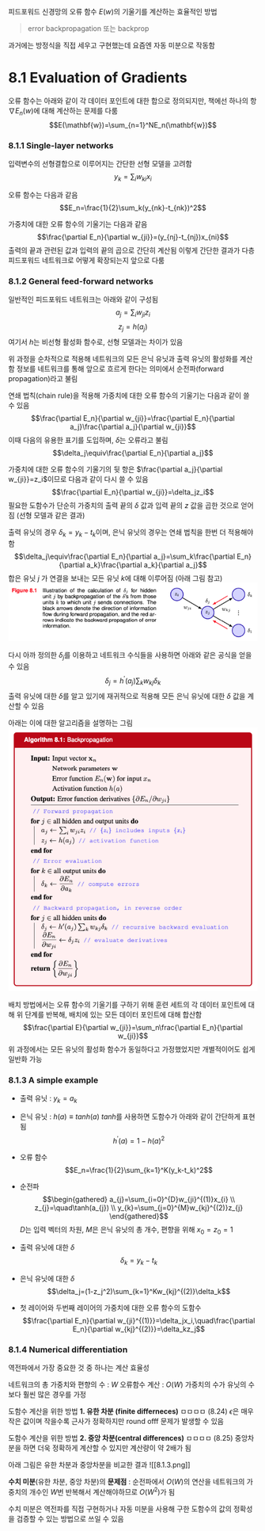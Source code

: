 피드포워드 신경망의 오류 함수 $E(w)$의 기울기를 계산하는 효율적인 방법
> error backpropagation 또는 backprop

과거에는 방정식을 직접 세우고 구현했는데 요즘엔 자동 미분으로 작동함

# 8.1 Evaluation of Gradients
오류 함수는 아래와 같이 각 데이터 포인트에 대한 합으로 정의되지만, 책에선 하나의 항 $\nabla E_n(w)$에 대해 계산하는 문제를 다룸
$$E(\mathbf{w})=\sum_{n=1}^NE_n(\mathbf{w})$$
### 8.1.1 Single-layer networks
입력변수의 선형결합으로 이루어지는 간단한 선형 모델을 고려함
$$y_k=\sum_iw_{ki}x_i$$

오류 함수는 다음과 같음
$$E_n=\frac{1}{2}\sum_k(y_{nk}-t_{nk})^2$$

가중치에 대한 오류 함수의 기울기는 다음과 같음
$$\frac{\partial E_n}{\partial w_{ji}}=(y_{nj}-t_{nj})x_{ni}$$
출력의 끝과 관련된 값과 입력의 끝의 곱으로 간단히 계산됨
이렇게 간단한 결과가 다층 피드포워드 네트워크로 어떻게 확장되는지 앞으로 다룸
### 8.1.2 General feed-forward networks
일반적인 피드포워드 네트워크는 아래와 같이 구성됨
$$a_j=\sum_iw_{ji}z_i$$
$$z_j=h(a_j)$$
여기서 $h$는 비선형 활성화 함수로, 선형 모델과는 차이가 있음

위 과정을 순차적으로 적용해 네트워크의 모든 은닉 유닛과 출력 유닛의 활성화를 계산함
정보를 네트워크를 통해 앞으로 흐르게 한다는 의미에서 순전파(forward propagation)라고 불림

연쇄 법칙(chain rule)을 적용해 가중치에 대한 오류 함수의 기울기는 다음과 같이 쓸 수 있음
$$\frac{\partial E_n}{\partial w_{ji}}=\frac{\partial E_n}{\partial a_j}\frac{\partial a_j}{\partial w_{ji}}$$
이때 다음의 유용한 표기를 도입하며, $\delta$는 오류라고 불림
$$\delta_j\equiv\frac{\partial E_n}{\partial a_j}$$

가중치에 대한 오류 함수의 기울기의 뒷 항은 $\frac{\partial a_j}{\partial w_{ji}}=z_i$이므로 다음과 같이 다시 쓸 수 있음
$$\frac{\partial E_n}{\partial w_{ji}}=\delta_jz_i$$
필요한 도함수가 단순히 가중치의 출력 끝의 $\delta$ 값과 입력 끝의 $z$ 값을 곱한 것으로 얻어짐 (선형 모델과 같은 결과)

출력 유닛의 경우 $\delta_k=y_k-t_k$이며, 은닉 유닛의 경우는 연쇄 법칙을 한번 더 적용해야함
$$\delta_j\equiv\frac{\partial E_n}{\partial a_j}=\sum_k\frac{\partial E_n}{\partial a_k}\frac{\partial a_k}{\partial a_j}$$
합은 유닛 $j$ 가 연결을 보내는 모든 유닛 $k$에 대해 이루어짐 (아래 그림 참고)
![](./images/8.1.1.png)

다시 아까 정의한 $\delta_j$를 이용하고 네트워크 수식들을 사용하면 아래와 같은 공식을 얻을 수 있음
$$\delta_j=h^{\prime}(a_j)\sum_kw_{kj}\delta_k$$
출력 유닛에 대한 $\delta$를 알고 있기에 재귀적으로 적용해 모든 은닉 유닛에 대한 $\delta$ 값을 계산할 수 있음

아래는 이에 대한 알고리즘을 설명하는 그림
![](./images/8.1.2.png)

배치 방법에서는 오류 함수의 기울기를 구하기 위해 훈련 세트의 각 데이터 포인트에 대해 위 단계를 반복해, 배치에 있는 모든 데이터 포인트에 대해 합산함
$$\frac{\partial E}{\partial w_{ji}}=\sum_n\frac{\partial E_n}{\partial w_{ji}}$$
위 과정에서는 모든 유닛의 활성화 함수가 동일하다고 가정했었지만 개별적이어도 쉽게 일반화 가능
### 8.1.3 A simple example
- 출력 유닛 : $y_k = a_k$
- 은닉 유닛 : $h(a) ≡ tanh(a)$
  $tanh$를 사용하면 도함수가 아래와 같이 간단하게 표현됨
$$h^{\prime}(a)=1-h(a)^2$$
- 오류 함수
$$E_n=\frac{1}{2}\sum_{k=1}^K(y_k-t_k)^2$$
- 순전파
$$\begin{gathered}
a_{j}=\sum_{i=0}^{D}w_{ji}^{(1)}x_{i} \\
z_{j}=\quad\tanh(a_{j}) \\
y_{k}=\sum_{j=0}^{M}w_{kj}^{(2)}z_{j}
\end{gathered}$$
$D$는 입력 벡터의 차원, $M$은 은닉 유닛의 총 개수, 편향을 위해 $x_0=z_0=1$

- 출력 유닛에 대한 $\delta$
$$\delta_k=y_k-t_k$$
- 은닉 유닛에 대한 $\delta$
$$\delta_j=(1-z_j^2)\sum_{k=1}^Kw_{kj}^{(2)}\delta_k$$
- 첫 레이어와 두번째 레이어의 가중치에 대한 오류 함수의 도함수
$$\frac{\partial E_n}{\partial w_{ji}^{(1)}}=\delta_jx_i,\quad\frac{\partial E_n}{\partial w_{kj}^{(2)}}=\delta_kz_j$$
### 8.1.4 Numerical differentiation
역전파에서 가장 중요한 것 중 하나는 계산 효율성

네트워크의 총 가중치와 편향의 수 : $W$
오류함수 계산 : $O(W)$
	가중치의 수가 유닛의 수보다 훨씬 많은 경우를 가정

도함수 계산을 위한 방법 **1. 유한 차분 (finite differneces)**
ㅁㅁㅁㅁ (8.24)
$\epsilon$은 매우 작은 값이며 작을수록 근사가 정확하지만 round offf 문제가 발생할 수 있음

도함수 계산을 위한 방법 **2. 중앙 차분(central differences)**
ㅁㅁㅁㅁ (8.25)
중앙차분을 하면 더욱 정확하게 계산할 수 있지만 계산량이 약 2배가 됨

아래 그림은 유한 차분과 중앙차분을 비교한 결과
![[8.1.3.png]]

**수치 미분**(유한 차분, 중앙 차분)의 **문제점** : 순전파에서 $O(W)$의 연산을 네트워크의 가중치의 개수인 $W$번 반복해서 계산해야하므로 $O(W^2)$가 됨

수치 미분은 역전파를 직접 구현하거나 자동 미분을 사용해 구한 도함수의 값의 정확성을 검증할 수 있는 방법으로 쓰일 수 있음



